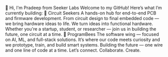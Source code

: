👋 Hi, I'm Pradeep from Seeker Labs
Welcome to my GitHub!
Here’s what I’m currently building:
🍓 Circuit Seekers
A hands-on hub for end-to-end PCB and firmware development.
From circuit design to final embedded code — we bring hardware ideas to life.
We turn ideas into functional hardware. Whether you're a startup, student, or researcher — join us in building the future, one circuit at a time.
🐝  ProgramBees
The software wing — focused on AI, ML, and full-stack solutions.
It’s where our code meets curiosity and we prototype, train, and build smart systems.
Building the future — one wire and one line of code at a time.
Let’s connect. Collaborate. Create.
